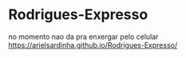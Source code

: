 # Rodrigues-Expresso
no momento nao da pra enxergar pelo celular
https://arielsardinha.github.io/Rodrigues-Expresso/

